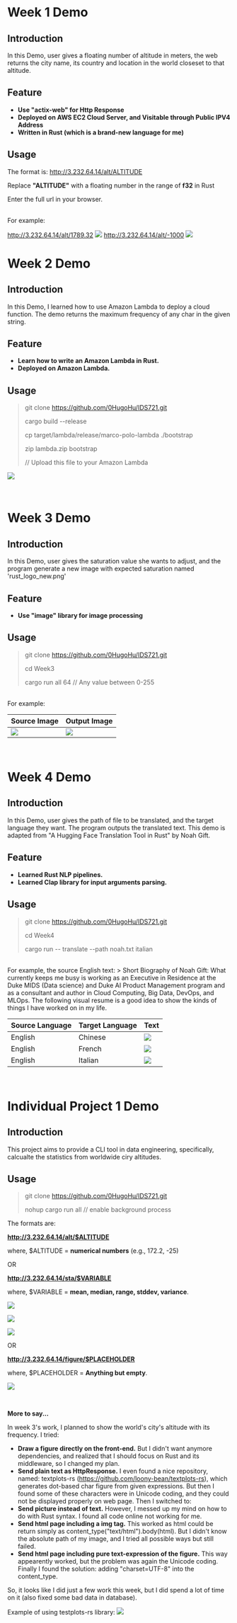 # Week 1 Demo
## Introduction

In this Demo, user gives a floating number of altitude in meters, the web returns the city name, its country and location in the world closeset to that altitude.

## Feature
- **Use "actix-web" for Http Response**
- **Deployed on AWS EC2 Cloud Server, and Visitable through Public IPV4 Address**
- **Written in Rust (which is a brand-new language for me)**

## Usage
The format is: http://3.232.64.14/alt/ALTITUDE

Replace **"ALTITUDE"** with a floating number in the range of **f32** in Rust

Enter the full url in your browser.

<br />
For example:

http://3.232.64.14/alt/1789.32
![](https://s1.ax1x.com/2023/01/24/pSYt7LD.png)
http://3.232.64.14/alt/-1000
![](https://s1.ax1x.com/2023/01/24/pSYtbee.png)


# Week 2 Demo
## Introduction

In this Demo, I learned how to use Amazon Lambda to deploy a cloud function. The demo returns the maximum frequency of any char in the given string.

## Feature
- **Learn how to write an Amazon Lambda in Rust.**
- **Deployed on Amazon Lambda.**

## Usage
> git clone https://github.com/0HugoHu/IDS721.git
> 
> cargo build --release
> 
> cp target/lambda/release/marco-polo-lambda ./bootstrap
> 
> zip lambda.zip bootstrap
> 
> // Upload this file to your Amazon Lambda
> 

![](/images/demo2.png)

<br />

# Week 3 Demo
## Introduction

In this Demo, user gives the saturation value she wants to adjust, and the program generate a new image with expected saturation named 'rust_logo_new.png'

## Feature
- **Use "image" library for image processing**

## Usage
> git clone https://github.com/0HugoHu/IDS721.git
> 
> cd Week3
>
> cargo run all 64 // Any value between 0-255
> 

<br />
For example:


|Source Image|Output Image|
|---|---|
|![](/Week3/rust_logo.png)|![](/Week3/rust_logo_new.png)|

<br />

# Week 4 Demo
## Introduction

In this Demo, user gives the path of file to be translated, and the target language they want. The program outputs the translated text. This demo is adapted from "A Hugging Face Translation Tool in Rust" by Noah Gift.

## Feature
- **Learned Rust NLP pipelines.**
- **Learned Clap library for input arguments parsing.**

## Usage
> git clone https://github.com/0HugoHu/IDS721.git
> 
> cd Week4
>
> cargo run -- translate --path noah.txt italian
> 

<br />
For example, the source English text:
> Short Biography of Noah Gift: What currently keeps me busy is working as an Executive in Residence at the Duke MIDS (Data science) and Duke AI Product Management program and as a consultant and author in Cloud Computing, Big Data, DevOps, and MLOps. The following visual resume is a good idea to show the kinds of things I have worked on in my life.

|Source Language|Target Language|Text|
|---|---|---|
|English|Chinese|![](/images/demo3_1.png)|
|English|French|![](/images/demo3_2.png)|
|English|Italian|![](/images/demo3_3.png)|

<br />

# Individual Project 1 Demo

## Introduction

This project aims to provide a CLI tool in data engineering, specifically, calcualte the statistics from worldwide ciry altitudes. 

## Usage
> git clone https://github.com/0HugoHu/IDS721.git
> 
> nohup cargo run all // enable background process
> 

The formats are:

**http://3.232.64.14/alt/$ALTITUDE**

where, $ALTITUDE = **numerical numbers** (e.g., 172.2, -25)

OR

**http://3.232.64.14/sta/$VARIABLE**

where, $VARIABLE = **mean, median, range, stddev, variance**.

![](/images/indi1.png)

![](/images/indi2.png)

![](/images/indi3.png)

OR

**http://3.232.64.14/figure/$PLACEHOLDER**

where, $PLACEHOLDER = **Anything but empty**.

![](/images/indi4.png)

<br />

**More to say...**

In week 3's work, I planned to show the world's city's altitude with its frequency. I tried:

- **Draw a figure directly on the front-end.** But I didn't want anymore dependencies, and realized that I should focus on Rust and its middleware, so I changed my plan.
- **Send plain text as HttpResponse.** I even found a nice repository, named: textplots-rs (https://github.com/loony-bean/textplots-rs), which generates dot-based char figure from given expressions. But then I found some of these characters were in Unicode coding, and they could not be displayed properly on web page. Then I switched to:
- **Send picture instead of text.** However, I messed up my mind on how to do with Rust syntax. I found all code online not working for me.
- **Send html page including a img tag.** This worked as html could be return simply as content_type("text/html").body(html). But I didn't know the absolute path of my image, and I tried all possible ways but still failed.
- **Send html page including pure text-expression of the figure.** This way appearently worked, but the problem was again the Unicode coding. Finally I found the solution: adding "charset=UTF-8" into the content_type.

So, it looks like I did just a few work this week, but I did spend a lot of time on it (also fixed some bad data in database).

Example of using testplots-rs library:
![](/images/indi5.png)

<br />

